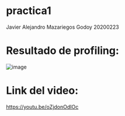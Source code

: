 # practica1
Javier Alejandro Mazariegos Godoy
20200223

# Resultado de profiling:
![image](https://user-images.githubusercontent.com/61554803/104677592-43b2f800-56af-11eb-9159-9a0b4a313618.png)

# Link del video:
https://youtu.be/oZjdonOdIOc
